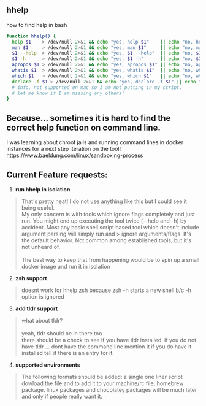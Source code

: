 ## hhelp
how to find help in bash

```bash
function hhelp() {
  help $1    > /dev/null 2>&1 && echo "yes, help $1"    || echo "no, help $1" ;
  man $1     > /dev/null 2>&1 && echo "yes, man $1"     || echo "no, man $1";
  $1 --help  > /dev/null 2>&1 && echo "yes, $1 --help"  || echo "no, $1 --help";
  $1 -h      > /dev/null 2>&1 && echo "yes, $1 -h"      || echo "no, $1 -h";
  apropos $1 > /dev/null 2>&1 && echo "yes, apropos $1" || echo "no, apropos $1";
  whatis $1  > /dev/null 2>&1 && echo "yes, whatis $1"  || echo "no, whatis $1";
  which $1   > /dev/null 2>&1 && echo "yes, which $1"   || echo "no, which $1";
  declare -f $1 > /dev/null 2>&1 && echo "yes, declare -f $1" || echo "no, declare -f $1"
  # info, not supported on mac so i am not putting in my script.
  # let me know if I am missing any others!
}
```

## Because... sometimes it is hard to find the correct help function on command line.
I was learning about chroot jails and running command lines in docker instances for a next step iteration on the tool!
https://www.baeldung.com/linux/sandboxing-process

## Current Feature requests:
1. **run hhelp in isolation**  
> That's pretty neat!  I do not use anything like this but I could see it being useful.  
> My only concern is with tools which ignore flags completely and just run. You might end up executing the tool twice (--help and -h) by accident. Most any basic shell script based tool which doesn't include argument parsing will simply run and > ignore arguments/flags. It's the default behavior. Not common among established tools, but it's not unheard of.  <br/><br/>
> The best way to keep that from happening would be to spin up a small docker image and run it in isolation
2. **zsh support**  
> doesnt work for hhelp zsh because zsh -h starts a new shell b/c -h option is ignored
3. **add tldr support**
> what about tldr?<br/><br/>
> yeah, tldr should be in there too  
> there should be a check to see if you have tldr installed.
> if you do not have tldr ... dont have the command line mention it
> if you do have it installed tell if there is an entry for it.
4. **supported environments**
> The following formats should be added: a single one liner script dowload the file and to add it to your machine/rc file, homebrew package.
> linux packages and chocolatey packages will be much later and only if people really want it. 

